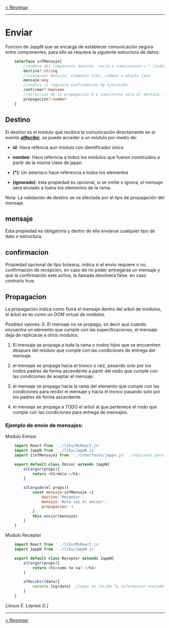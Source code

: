 [< Regresar](Indice.md)

---
# Enviar
Funcion de JappN que se encarga de establecer comunicación segura entre componentes, para ello se requiere la siguiente estructura de datos:

```ts
    interface infMensaje{
        //nombre del componente destino, vacio o inexistente = * (todos los elementos, se ejecuta propagacion 4 broadcast)
        destino?:string
        //cualquier mensaje, elemento html, cadena u objeto json
        mensaje:any
        //indica si requiere confirmación de ejecución
        confirmar?:boolean
        //direccion de la propagación 0 o inexistnte solo el destino, 1 hacia adelante de la rama, 2 hacia el tronco, 3 hacia la rama y el tronco y 4 broadcast
        propagacion?:number
    }
```

## Destino
El destino es el módulo que recibirá la comunicación directamente en el evento [**alRecibir**](AlRecibir.md), se puede acceder a un módulo por medio de: 

- **id**: Hace refencia aun módulo con identificador único 

- **nombre**: Hace referncia a todos los módulos que fueron construidos a partir de la misma clase de jappn

- **(*)**: Un asterisco hace referencia a todos los elementos

- **(ignorado)**: esta propiedad es opcional, si se omite o ignora, el mensaje será enviado a todos los elementos de la rama.

Nota: La validación de destino se ve afectada por el tipo de propagación del mensaje.

## mensaje
Esta propiedad es obligatoria y dentro de ella enviarse cualquier tipo de dato o estructura.

## confirmacion
Propiedad opcional de tipo boleana, indica si el envío requiere o no, confirmación de recepción, en caso de no poder entregarse un mensaje y que la confirmación este activa, la llamada devolverá false. en caso contrario true. 

## Propagacion
La propagación indica como fluirá el mensaje dentro del arbol de módulos, el árbol es es como un DOM virtual de módulos.

Posibles valores:
0. El mensaje no se propaga, es decir que cuando encuentra un elemento que cumple con las especificaciones, el mensaje deja de replicarse a otros modulos.

1. El mensaje se propaga a toda la rama o nodos hijos que se encuentren despues del módulo que cumple con las condiciones de entrega del mensaje.

2. el mensaje se propaga hacia el tronco o raíz, pasando solo por los nodos padres de forma ascendente a partir del nodo que cumple con las condiciones de aceptar el mensaje.

3. el mensaje se propaga hacia la rama del elemento que cumple con las condiciones para recibir el mensaje y hacia el tronco pasando solo por los padres de forma ascendente.

4. el mensaje se propaga a TODO el arbol al que pertenece el nodo que cumple con las condiciones para entrega de mensajes.

### Ejemplo de envío de mensajes: 

Modulo Emisor
```js
    import React from '../libs/MiReact.js'
    import JappN from '../libs/JappN.js'
    import {infMensaje} from '../interfaces/jappn.js'  //opcional para garantizar variable de envio

    export default class Emisor extends JappN{
        alCargar(props){
            return <h1>Hola </h1>
        }

        alCargado(el props){
            const mensaje:infMensaje ={
                destino:'Receptor',
                mensaje:'Hola soy el emisor',
                propagacion: 4
            }
            this.enviar(mensaje)
        }
    }
```

Modulo Receptor
```js
    import React from '../libs/MiReact.js'
    import JappN from '../libs/JappN.js'

    export default class Receptor extends JappN{
        alCargar(props){
            return <h1>como te va? </h1>
        }

        alRecibir(data){
            console.log(data)  //aqui se recibe la informacion enviada desde el emisor
        }
    }
```

*[Jesus E. Laynes G.]*

---
[< Regresar](Indice.md)